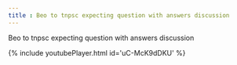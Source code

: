 ```yaml
---
title : Beo to tnpsc expecting question with answers discussion
---
```


Beo to tnpsc  expecting question with answers discussion



{% include youtubePlayer.html id='uC-McK9dDKU' %}
